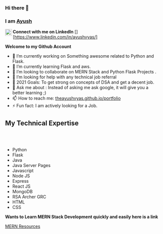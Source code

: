 ### Hi there 👋
### I am [Ayush](https://in.linkedin.com/in/ayushvyas)

**Connect with me on LinkedIn**
[<img align="left" alt="ayushvyas | LinkedIn" width="22px" src="https://cdn.jsdelivr.net/npm/simple-icons@v3/icons/linkedin.svg" />][https://www.linkedin.com/in/ayushvyas/]


**Welcome to my Github Account**

- 🔭 I’m currently working on Something awesome related to Python and Flask.
- 🌱 I’m currently learning Flask and aws.
- 👯 I’m looking to collaborate on MERN Stack and Python Flask Projects .
- 🤔 I’m looking for help with any technical job referral
- 🥅 2021 Goals: To get strong on concepts of DSA and get a decent job.
- 💬 Ask me about : Instead of asking me ask google, it will give you a better learning  ;)
- 📫 How to reach me: [theayushvyas.github.io/portfolio](theayushvyas.github.io/portfolio)  
- ⚡ Fun fact: I am actively looking for a Job.

## My Technical Expertise
</br>


</br>

- Python
- Flask
- Java
- Java Server Pages
- Javascript
- Node JS
- Express
- React JS
- MongoDB
- RSA Archer GRC
- HTML
- CSS

**Wants to Learn MERN Stack Development quickly and easily here is a link**


[MERN Resources](https://github.com/theayushvyas/MERN-Resources)
